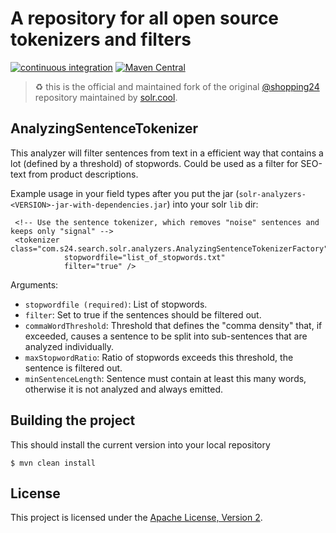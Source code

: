 A repository for all open source tokenizers and filters
==================

[![continuous integration](https://github.com/solr-cool/solr-analyzers/actions/workflows/ci.yaml/badge.svg)](https://github.com/solr-cool/solr-analyzers/actions/workflows/ci.yaml)
[![Maven Central](https://img.shields.io/maven-central/v/cool.solr/solr-analyzers)](https://search.maven.org/artifact/cool.solr/solr-analyzers/)

> ♻️ this is the official and maintained fork of the original [@shopping24](https://github.com/shopping24) repository maintained by [solr.cool](https://solr.cool).

## AnalyzingSentenceTokenizer

This analyzer will filter sentences from text in a efficient way that contains a lot (defined by a threshold) of stopwords. Could be used as a filter for SEO-text from product descriptions.

Example usage in your field types after you put the jar (`solr-analyzers-<VERSION>-jar-with-dependencies.jar`) into your solr `lib` dir:

     <!-- Use the sentence tokenizer, which removes "noise" sentences and keeps only "signal" -->
     <tokenizer class="com.s24.search.solr.analyzers.AnalyzingSentenceTokenizerFactory"
                stopwordfile="list_of_stopwords.txt"
                filter="true" />

Arguments:
* `stopwordfile (required)`: List of stopwords.
* `filter`: Set to true if the sentences should be filtered out.
* `commaWordThreshold`: Threshold that defines the "comma density" that, if exceeded, causes a sentence to be split into sub-sentences that are analyzed individually.
* `maxStopwordRatio`: Ratio of stopwords exceeds this threshold, the sentence is filtered out.
* `minSentenceLength`: Sentence must contain at least this many words, otherwise it is not analyzed and always emitted.


## Building the project

This should install the current version into your local repository

    $ mvn clean install

## License

This project is licensed under the [Apache License, Version 2](http://www.apache.org/licenses/LICENSE-2.0.html).
